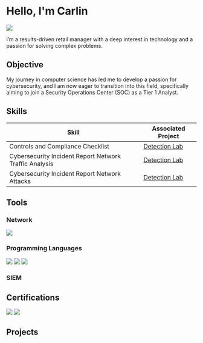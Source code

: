 # Hello, I'm Carlin
<a href="https://linkedin.com/in/carlin-bunn-b53684221"><img src="https://img.shields.io/badge/-LinkedIn-0072b1?&style=for-the-badge&logo=linkedin&logoColor=white" /></a>

I’m a results-driven retail manager with a deep interest in technology and a passion for solving complex problems.

## Objective
My journey in computer science has led me to develop a passion for cybersecurity, and I am now eager to transition into this field, specifically aiming to join a Security Operations Center (SOC) as a Tier 1 Analyst.

## Skills
| Skill                                         | Associated Project         |
|-----------------------------------------------|----------------------------|
| Controls and Compliance Checklist          | <a href="https://docs.google.com/document/d/1auY1rV1FQQoorl_NJLrtOOm_ms6jlXfpublLpuZREoI/edit?usp=sharing">Detection Lab|
| Cybersecurity Incident Report Network Traffic Analysis         | <a href="https://docs.google.com/document/d/1dExaWjEzeSqZ5dLyQQnhDjPhZgztblNyFaszjnG6k3k/edit?usp=sharing)">Detection Lab|
| Cybersecurity Incident Report Network Attacks       | <a href="https://docs.google.com/document/d/19Wni-q92BtyCxnU7YyN9Qo7rxV--lRKnTG0XeQjfrUc/edit?usp=drive_link)">Detection Lab|

## Tools

### Network
<div>
    <img src="https://img.shields.io/badge/-Wireshark-1679A7?&style=for-the-badge&logo=Wireshark&logoColor=white" />

</div>

### Programming Languages
<div>
   <img src="https://img.shields.io/badge/-SQL-00A4EF?&style=for-the-badge&logo=Microsoft&logoColor=white" />
   <img src="https://img.shields.io/badge/-Linux-00A4EF?&style=for-the-badge&logo=Linux&logoColor=white" />
<img src="https://img.shields.io/badge/-Python-00A4EF?&style=for-the-badge&logo=Python&logoColor=white" />


</div>

### SIEM
<div>

</div>

## Certifications

<div>
<img src="https://img.shields.io/badge/-Foundations_of_Cybersecurity-00A4EF?&style=for-the-badge&logo=Microsoft&logoColor=white" />
<img src="https://img.shields.io/badge/-Play_It_Safe:_Manage_Security_Risks-2E3440?&style=for-the-badge&logo=SimpleIcons&logoColor=white&labelColor=FF5555" />

</div>

## Projects
